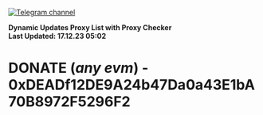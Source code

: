 [![Telegram channel](https://img.shields.io/endpoint?url=https://runkit.io/damiankrawczyk/telegram-badge/branches/master?url=https://t.me/n4z4v0d)](https://t.me/n4z4v0d) 

**Dynamic Updates Proxy List with Proxy Checker**  
**Last Updated: 17.12.23 05:02**

# DONATE (_any evm_) - 0xDEADf12DE9A24b47Da0a43E1bA70B8972F5296F2
